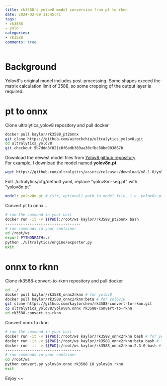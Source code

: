 ```yaml
---
title: rk3588's yolov8 model conversion from pt to rknn 
date: 2024-02-09 11:45:41
tags:
- rk3588
- yolo
categories:
- rk3588
comments: true
---
```


# Background

Yolov8's original model includes post-processing. Some shapes exceed the matrix calculation limit of 3588, so some cropping of the output layer is required.

# pt to onnx

Clone ultralytics_yolov8 repository and pull docker
```bash
docker pull kaylor/rk3588_pt2onnx
git clone https://github.com/airockchip/ultralytics_yolov8.git
cd ultralytics_yolov8
git checkout 5b7ddd8f821c8f6edb389aa30cfbc88bd903867b
```
Download the newest model files from [Yolov8 github repository](https://github.com/ultralytics/ultralytics).  
For example, I download the model named **yolov8n.pt**
```bash
wget https://github.com/ultralytics/assets/releases/download/v8.1.0/yolov8n.pt
```
Edit ./ultralytics/cfg/default.yaml, replace "yolov8m-seg.pt" with "yolov8n.pt"
```yaml
model: yolov8n.pt # (str, optional) path to model file, i.e. yolov8n.pt, yolov8n.yaml
```
Convert pt to onnx...
```bash
# run the command in your host 
docker run -it -v ${PWD}:/root/ws kaylor/rk3588_pt2onnx bash
----------------------------------
# run commnads in your container
cd /root/ws
export PYTHONPATH=./ 
python ./ultralytics/engine/exporter.py
exit
```

# onnx to rknn
 
 Clone rk3588-convert-to-rknn repository and pull docker
 ```bash
 cd ../
 docker pull kaylor/rk3588_onnx2rknn # for yolov8 
 docker pull kaylor/rk3588_onnx2rknn:beta # for yolov10
 git clone https://github.com/kaylorchen/rk3588-convert-to-rknn.git
 cp ultralytics_yolov8/yolov8n.onnx rk3588-convert-to-rknn
 cd rk3588-convert-to-rknn
 ```
Convert onnx to rknn
```bash
# run the command in your host 
docker run -it -v ${PWD}:/root/ws kaylor/rk3588_onnx2rknn bash # for yolov8
docker run -it -v ${PWD}:/root/ws kaylor/rk3588_onnx2rknn:beta bash # for yolov10
docker run -it -v ${PWD}:/root/ws kaylor/rk3588_onnx2rknn:2.3.0 bash # for all the yolos
----------------------------------
# run commnads in your container
cd /root/ws
python convert.py yolov8n.onnx rk3588 i8 yolov8n.rknn
exit
```

Enjoy ~~







